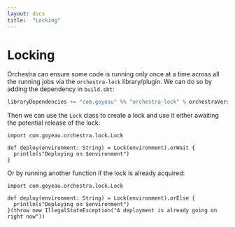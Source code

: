 ```yaml
---
layout: docs
title:  "Locking"
---
```


# Locking

Orchestra can ensure some code is running only once at a time across all the running jobs via the `orchestra-lock`
library/plugin. We can do so by adding the dependency in `build.sbt`:
```scala
libraryDependencies += "com.goyeau" %% "orchestra-lock" % orchestraVersion
```

Then we can use the `Lock` class to create a lock and use it either awaiting the potential release of the lock:
```tut:silent
import com.goyeau.orchestra.lock.Lock

def deploy(environment: String) = Lock(environment).orWait {
  println(s"Deploying on $environment")
}
```

Or by running another function if the lock is already acquired:
```tut:silent
import com.goyeau.orchestra.lock.Lock

def deploy(environment: String) = Lock(environment).orElse {
  println(s"Deploying on $environment")
}(throw new IllegalStateException("A deployment is already going on right now"))
```
